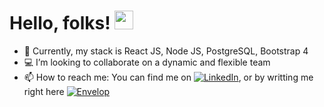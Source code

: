 # Hello, folks! <img src="https://raw.githubusercontent.com/MartinHeinz/MartinHeinz/master/wave.gif" width="30px">

- 🌱 Currently, my stack is React JS, Node JS, PostgreSQL, Bootstrap 4
- 💻 I’m looking to collaborate on a dynamic and flexible team
- 📫 How to reach me: You can find me on [![LinkedIn][1.2]][1], or by writting me right here [![Envelop][1.3]][2]

<!-- Icons -->
[1.2]: https://raw.githubusercontent.com/MartinHeinz/MartinHeinz/master/linkedin-3-16.png (LinkedIn icon without padding)
[1.3]: https://img.icons8.com/android/24/000000/filled-message.png
<!-- Links to your social media accounts -->
[1]: https://www.linkedin.com//
[2]: mailto:bill.llach1801@gmail.com



